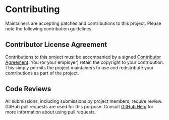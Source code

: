 # Contributing


Maintainers are accepting patches and contributions to this project.
Please note the following contribution guidelines.

## Contributor License Agreement

Contributions to this project must be accompanied by a signed [Contributor Agreement](ContributorAgreement.txt).
You (or your employer) retain the copyright to your contribution.
This simply permits the project maintainers to use and redistribute your contributions as part of the project.

## Code Reviews

All submissions, including submissions by project members, require review.
GitHub pull requests are used for this purpose.
Consult [GitHub Help](https://help.github.com/articles/about-pull-requests/) for more information about using pull requests.